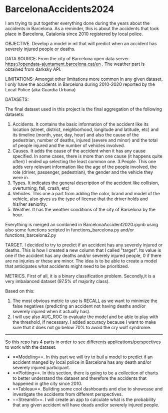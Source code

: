 # BarcelonaAccidents2024
I am trying to put together everything done during the years about the accidents in Barcelona. As a reminder, this is about the accidents that took place in Barcelona, Catalonia since 2010 registered by local police.

OBJECTIVE. Develop a model in ml that will predict when an accident has severely injured people or deaths.

DATA SOURCE: From the city of Barcelona open data server. https://opendata-ajuntament.barcelona.cat/en . The weather part is obtained from darksky API.

LIMITATIONS: Amongst other limitations more common in any given dataset, I only have the accidents in Barcelona during 2010-2020 reported by the Local Police (aka Guardia Urbana)

DATASETS:

The final dataset used in this project is the final aggregation of the following datasets:

1. Accidents. It contains the basic information of the accident like its location (street, district, neighborhood, longitude and latitude, etc) and its timeline (month, year, day, hour) and also the cause of the pedestrian, number of deaths, injured (severe and minor) and the total of people injured and the number of vehicles involved.
2. Causes. It adds the cause of the accident when it has any cause specified. In some cases, there is more than one cause (it happens quite often) I ended up selecting the least common one.
3.People. This one adds very relevant information like the age of the people involved, the role (driver, passenger, pedestrian), the gender and the vehicle they were in.
4. Types. It indicates the general description of the accident like collision, overturning, fall, crash, etc)
5. Vehicles. This one a part from adding the color, brand and model of the vehicle, also gives us the type of license that the driver holds and his/her seniority.
6. Weather. It has the weather conditions of the city of Barcelona by the hour.


Everything is merged an combined in BarcelonaAccident2020.ipynb using also some functions scripted in functions_barcelona.py and/or functions_barcelona2.py

TARGET. I decided to try to predict if an accident has any severely injured or deaths. This is how I created a new column that I called "target". Its value is one if the accident has any deaths and/or severely injured people, 0 if there are no injuries or these are minor. The idea is to be able to create a model that anticipates what accidents might need to be  prioritized.

METRICS. First of all, it is a binary classification problem. Secondly,it is a very imbalanced dataset (97.5% of majority class).

Based on this:

  1. The most obvious metric to use is RECALL as we want to minimize the false negatives (predicting an accident not having deaths and/or severely injured when it actually has).
  2. I will use also AUC_ROC to evaluate the model and be able to play with the threshold, if necessary. I added accuracy because I want to make sure that it does not go below 70% to avoid the cry wolf syndrome.

---

 So this repo has 4 parts in order to see differents applications/perspectives to work with the dataset.

 * ==Modeling==. In this part we will try to buil a model to predict if an accident manged by local police in Barcelona has any death and/or severely injured participant.
 * ==Plotting==. In this section, there is going to be a collection of charts to better understand the dataset and therefore the accidents that happened in gthe city since 2010.
 * ==Tableau==. Building some cool dashboards and else to showcase and investigate the accidents from different perspectives.
 * ==Streamlit==. I will create an app to calculate what is the probability that any given accident will have deads and/or severely injured people.

    
